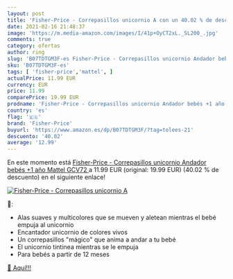 ```yaml
---
layout: post
title: 'Fisher-Price - Correpasillos unicornio A con un 40.02 % de descuento'
date: 2021-02-16 21:48:37
image: 'https://m.media-amazon.com/images/I/41p+OyCT2xL._SL200_.jpg'
comments: true
category: ofertas
author: ring
slug: 'B07TDTGM3F-es Fisher-Price - Correpasillos unicornio Andador bebés +1...'
sku: 'B07TDTGM3F-es'
tags: [ 'fisher-price','mattel', ]
actualPrice: 11.99 EUR
currency: EUR
price: 11.99
comparePrice: 19.99 EUR
prodname: 'Fisher-Price - Correpasillos unicornio Andador bebés +1 año  Mattel GCV72 '
country: 'es'
flag: '🇪🇸'
brand: 'Fisher-Price'
buyurl: 'https://www.amazon.es/dp/B07TDTGM3F/?tag=tolees-21'
descuento: '40.02'
average: '12.99'
---
```


En este momento está [Fisher-Price - Correpasillos unicornio Andador bebés +1 año  Mattel GCV72 ](https://www.amazon.es/dp/B07TDTGM3F/?tag=tolees-21) a 11.99 EUR (original: 19.99 EUR) (40.02 %  de descuento) en el siguiente enlace!

[![Fisher-Price - Correpasillos unicornio A](https://m.media-amazon.com/images/I/41p+OyCT2xL._SL200_.jpg)](https://www.amazon.es/dp/B07TDTGM3F/?tag=tolees-21)

🔎:

- Alas suaves y multicolores que se mueven y aletean mientras el bebé empuja al unicornio
- Encantador unicornio de colores vivos
- Un correpasillos "mágico" que anima a andar a tu bebé
- El unicornio tintinea mientras se le empuja
- Para bebés a partir de 12 meses

[🛒 Aquí!!!](https://www.amazon.es/dp/B07TDTGM3F/?tag=tolees-21)

